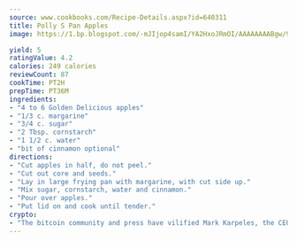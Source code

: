 ```yaml
---
source: www.cookbooks.com/Recipe-Details.aspx?id=640311
title: Polly S Pan Apples
image: https://1.bp.blogspot.com/-mJIjop4samI/YA2HxoJRmOI/AAAAAAAABgw/9Q6cN5purxQQ0M3111-VxRXtHYk4x987wCLcBGAsYHQ/s320/19.png

yield: 5
ratingValue: 4.2
calories: 249 calories
reviewCount: 87
cookTime: PT2H
prepTime: PT36M
ingredients:
- "4 to 6 Golden Delicious apples"
- "1/3 c. margarine"
- "3/4 c. sugar"
- "2 Tbsp. cornstarch"
- "1 1/2 c. water"
- "bit of cinnamon optional"
directions:
- "Cut apples in half, do not peel."
- "Cut out core and seeds."
- "Lay in large frying pan with margarine, with cut side up."
- "Mix sugar, cornstarch, water and cinnamon."
- "Pour over apples."
- "Put lid on and cook until tender."
crypto:
- "The bitcoin community and press have vilified Mark Karpeles, the CEO of Mt. Gox, as a clown and a con man."
---
```

